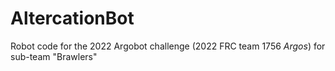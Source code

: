# AltercationBot

Robot code for the 2022 Argobot challenge (2022 FRC team 1756 *Argos*) for sub-team "Brawlers"